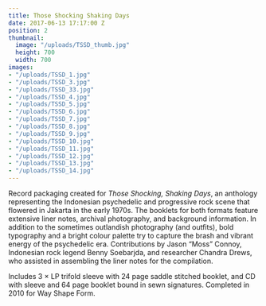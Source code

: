 ```yaml
---
title: Those Shocking Shaking Days
date: 2017-06-13 17:17:00 Z
position: 2
thumbnail:
  image: "/uploads/TSSD_thumb.jpg"
  height: 700
  width: 700
images:
- "/uploads/TSSD_1.jpg"
- "/uploads/TSSD_3.jpg"
- "/uploads/TSSD_33.jpg"
- "/uploads/TSSD_4.jpg"
- "/uploads/TSSD_5.jpg"
- "/uploads/TSSD_6.jpg"
- "/uploads/TSSD_7.jpg"
- "/uploads/TSSD_8.jpg"
- "/uploads/TSSD_9.jpg"
- "/uploads/TSSD_10.jpg"
- "/uploads/TSSD_11.jpg"
- "/uploads/TSSD_12.jpg"
- "/uploads/TSSD_13.jpg"
- "/uploads/TSSD_14.jpg"
---
```


Record packaging created for *Those Shocking, Shaking Days*, an anthology representing the Indonesian psychedelic and progressive rock scene that flowered in Jakarta in the early 1970s. The booklets for both formats feature extensive liner notes, archival photography, and background information. In addition to the sometimes outlandish photography (and outfits), bold typography and a bright colour palette try to capture the brash and vibrant energy of the psychedelic era. Contributions by Jason “Moss” Connoy, Indonesian rock legend Benny Soebarjda, and researcher Chandra Drews, who assisted in assembling the liner notes for the compilation. 

Includes 3 × LP trifold sleeve with 24 page saddle stitched booklet, and CD with sleeve and 64 page booklet bound in sewn signatures. Completed in 2010 for Way Shape Form.